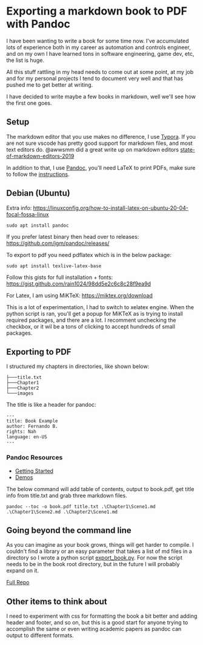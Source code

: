 # Exporting a markdown book to PDF with Pandoc

I have been wanting to write a book for some time now. I've accumulated lots of experience both in my career as automation and controls engineer, and on my own I have learned tons in software engineering, game dev, etc, the list is huge.

All this stuff rattling in my head needs to come out at some point, at my job and for my personal projects I tend to document very well and that has pushed me to get better at writing.

I have decided to write maybe a few books in markdown, well we'll see how the first one goes.

## Setup

The markdown editor that you use makes no difference, I use [Typora](https://www.typora.io/). If you are not sure vscode has pretty good support for markdown files, and most text editors do. @awwsmm did a great write up on markdown editors [state-of-markdown-editors-2019](https://dev.to/awwsmm/state-of-markdown-editors-2019-2k49)

In addition to that, I use [Pandoc](https://pandoc.org/), you'll need LaTeX to print PDFs, make sure to follow the [instructions](https://pandoc.org/installing.html).

## Debian (Ubuntu)

Extra info:
https://linuxconfig.org/how-to-install-latex-on-ubuntu-20-04-focal-fossa-linux

```
sudo apt install pandoc
```

If you prefer latest binary then head over to releases:
https://github.com/jgm/pandoc/releases/

To export to pdf you need pdflatex which is in the below package:

```
sudo apt install texlive-latex-base
```

Follow this gists for full installation + fonts:
https://gist.github.com/rain1024/98dd5e2c6c8c28f9ea9d

For Latex, I am using MiKTeX:
https://miktex.org/download

This is a lot of experimentation, I had to switch to xelatex engine. When the python script is ran, you'll get a popup for MiKTeX as is trying to install required packages, and there are a lot. I recomment unchecking the checkbox, or it wil be a tons of clicking to accept hundreds of small packages.

## Exporting to PDF

I structured my chapters in directories, like shown below:

```
├───title.txt
├───Chapter1
├───Chapter2
└───images
```

The title is like a header for pandoc:

```
---
title: Book Example
author: Fernando B.
rights: Nah
language: en-US
---
```
### Pandoc Resources
- [Getting Started](https://pandoc.org/getting-started.html)
- [Demos](https://pandoc.org/demos.html)

The below command will add table of contents, output to book.pdf, get title info from title.txt and grab three markdown files.
```
pandoc --toc -o book.pdf title.txt .\Chapter1\Scene1.md .\Chapter1\Scene2.md .\Chapter2\Scene1.md
```

## Going beyond the command line

As you can imagine as your book grows, things will get harder to compile. I couldn't find a library or an easy parameter that takes a list of md files in a directory so I wrote a python script [export_book.py](https://github.com/kodaman2/markdown-book/blob/master/export_book.py). For now the script needs to be in the book root directory, but in the future I will probably expand on it.

[Full Repo](https://github.com/kodaman2/markdown-book)

## Other items to think about
I need to experiment with css for formatting the book a bit better and adding header and footer, and so on, but this is a good start for anyone trying to accomplish the same or even writing academic papers as pandoc can output to different formats.